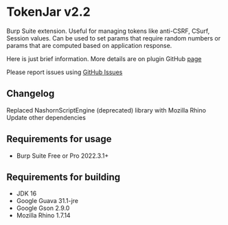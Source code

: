 # TokenJar v2.2
Burp Suite extension. Useful for managing tokens like anti-CSRF, CSurf, Session values. Can be used to set params that require random numbers or params that are computed based on application response.

Here is just brief information. More details are on plugin GitHub [page](https://dannegrea.github.io/TokenJar/)

Please report issues using [GitHub Issues](https://github.com/DanNegrea/TokenJar/issues)

## Changelog
Replaced NashornScriptEngine (deprecated) library with Mozilla Rhino
Update other dependencies

## Requirements for usage
* Burp Suite Free or Pro 2022.3.1+

## Requirements for building
* JDK 16
* Google Guava 31.1-jre
* Google Gson 2.9.0
* Mozilla Rhino 1.7.14
